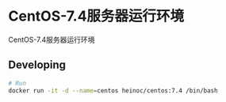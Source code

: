 # CentOS-7.4服务器运行环境
CentOS-7.4服务器运行环境


## Developing

```bash
# Run
docker run -it -d --name=centos heinoc/centos:7.4 /bin/bash
```